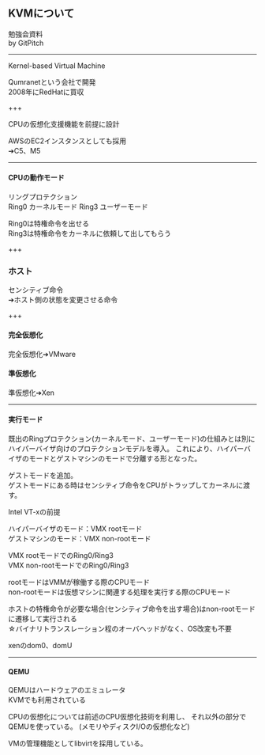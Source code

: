 ## KVMについて
勉強会資料    
by GitPitch

---

Kernel-based Virtual Machine  

Qumranetという会社で開発  
2008年にRedHatに買収  

+++

CPUの仮想化支援機能を前提に設計  

AWSのEC2インスタンスとしても採用  
➔C5、M5  

---

#### CPUの動作モード  
リングプロテクション  
Ring0 カーネルモード
Ring3 ユーザーモード

Ring0は特権命令を出せる  
Ring3は特権命令をカーネルに依頼して出してもらう  

+++

### ホスト



センシティブ命令  
➔ホスト側の状態を変更させる命令

+++

#### 完全仮想化  

完全仮想化➔VMware  

#### 準仮想化  

準仮想化➔Xen  


---

#### 実行モード

既出のRingプロテクション(カーネルモード、ユーザーモード)の仕組みとは別にハイパーバイザ向けのプロテクションモデルを導入。
これにより、ハイパーバイザのモードとゲストマシンのモードで分離する形となった。  

ゲストモードを追加。  
ゲストモードにある時はセンシティブ命令をCPUがトラップしてカーネルに渡す。

Intel VT-xの前提  

ハイパーバイザのモード：VMX rootモード  
ゲストマシンのモード：VMX non-rootモード  

VMX rootモードでのRing0/Ring3  
VMX non-rootモードでのRing0/Ring3  

rootモードはVMMが稼働する際のCPUモード  
non-rootモードは仮想マシンに関連する処理を実行する際のCPUモード  

ホストの特権命令が必要な場合(センシティブ命令を出す場合)はnon-rootモードに遷移して実行される  
☆バイナリトランスレーション程のオーバヘッドがなく、OS改変も不要

xenのdom0、domU  

---

#### QEMU
QEMUはハードウェアのエミュレータ  
KVMでも利用されている  

CPUの仮想化については前述のCPU仮想化技術を利用し、
それ以外の部分でQEMUを使っている。
(メモリやディスクI/Oの仮想化など)

VMの管理機能としてlibvirtを採用している。

